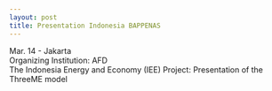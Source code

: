 ```yaml
---
layout: post
title: Presentation Indonesia BAPPENAS
---
```


Mar. 14 - Jakarta <br>
Organizing Institution: AFD <br>
The Indonesia Energy and Economy (IEE) Project: Presentation of the ThreeME model 
